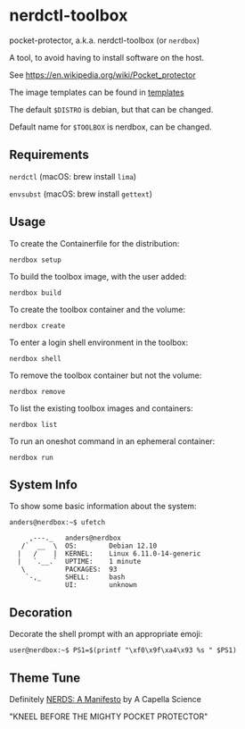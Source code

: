 # nerdctl-toolbox

pocket-protector, a.k.a. nerdctl-toolbox (or `nerdbox`)

A tool, to avoid having to install software on the host.

See <https://en.wikipedia.org/wiki/Pocket_protector>

The image templates can be found in [templates](templates)

The default `$DISTRO` is debian, but that can be changed.

Default name for `$TOOLBOX` is nerdbox, can be changed.

## Requirements

`nerdctl` (macOS: brew install `lima`)

`envsubst` (macOS: brew install `gettext`)

## Usage

To create the Containerfile for the distribution:

`nerdbox setup`

To build the toolbox image, with the user added:

`nerdbox build`

To create the toolbox container and the volume:

`nerdbox create`

To enter a login shell environment in the toolbox:

`nerdbox shell`

To remove the toolbox container but not the volume:

`nerdbox remove`

To list the existing toolbox images and containers:

`nerdbox list`

To run an oneshot command in an ephemeral container:

`nerdbox run`

## System Info

To show some basic information about the system:

```
anders@nerdbox:~$ ufetch

     ,---._   anders@nerdbox
   /`  __  \  OS:        Debian 12.10
  |   /    |  KERNEL:    Linux 6.11.0-14-generic
  |   `.__.`  UPTIME:    1 minute
   \          PACKAGES:  93
    `-,_      SHELL:     bash
              UI:        unknown

```

## Decoration

Decorate the shell prompt with an appropriate emoji:

```
user@nerdbox:~$ PS1=$(printf "\xf0\x9f\xa4\x93 %s " $PS1)
```

## Theme Tune

Definitely [NERDS: A Manifesto](https://youtu.be/6v9-Cp1Lkw4) by A Capella Science

"KNEEL BEFORE THE MIGHTY POCKET PROTECTOR"
